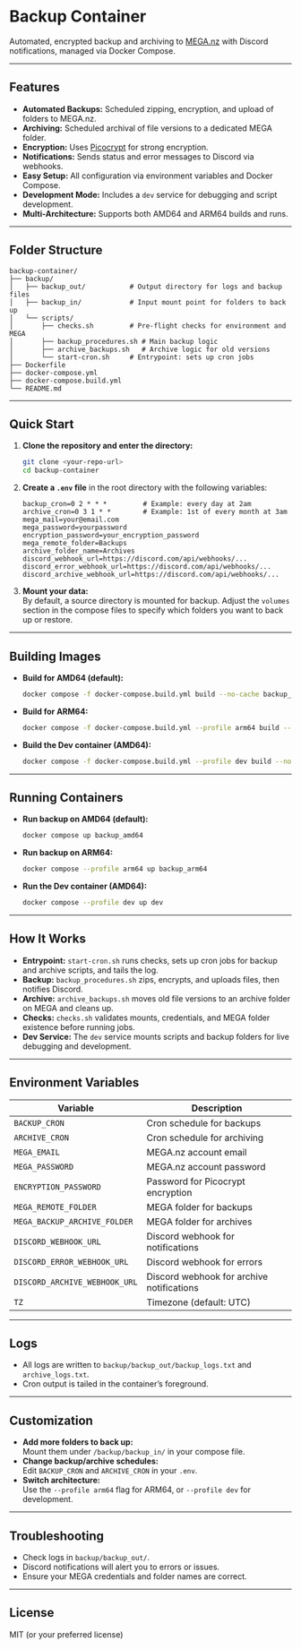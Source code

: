 # Backup Container

Automated, encrypted backup and archiving to [MEGA.nz](https://mega.nz) with Discord notifications, managed via Docker Compose.

---

## Features

- **Automated Backups:** Scheduled zipping, encryption, and upload of folders to MEGA.nz.
- **Archiving:** Scheduled archival of file versions to a dedicated MEGA folder.
- **Encryption:** Uses [Picocrypt](https://github.com/HACKERALERT/Picocrypt) for strong encryption.
- **Notifications:** Sends status and error messages to Discord via webhooks.
- **Easy Setup:** All configuration via environment variables and Docker Compose.
- **Development Mode:** Includes a `dev` service for debugging and script development.
- **Multi-Architecture:** Supports both AMD64 and ARM64 builds and runs.

---

## Folder Structure

```
backup-container/
├── backup/
│   ├── backup_out/           # Output directory for logs and backup files
│   ├── backup_in/            # Input mount point for folders to back up
│   └── scripts/
│       ├── checks.sh         # Pre-flight checks for environment and MEGA
│       ├── backup_procedures.sh # Main backup logic
│       ├── archive_backups.sh   # Archive logic for old versions
│       └── start-cron.sh     # Entrypoint: sets up cron jobs
├── Dockerfile
├── docker-compose.yml
├── docker-compose.build.yml
└── README.md
```

---

## Quick Start

1. **Clone the repository and enter the directory:**
   ```sh
   git clone <your-repo-url>
   cd backup-container
   ```

2. **Create a `.env` file** in the root directory with the following variables:
   ```
   backup_cron=0 2 * * *         # Example: every day at 2am
   archive_cron=0 3 1 * *        # Example: 1st of every month at 3am
   mega_mail=your@email.com
   mega_password=yourpassword
   encryption_password=your_encryption_password
   mega_remote_folder=Backups
   archive_folder_name=Archives
   discord_webhook_url=https://discord.com/api/webhooks/...
   discord_error_webhook_url=https://discord.com/api/webhooks/...
   discord_archive_webhook_url=https://discord.com/api/webhooks/...
   ```

3. **Mount your data:**  
   By default, a source directory is mounted for backup. Adjust the `volumes` section in the compose files to specify which folders you want to back up or restore.

---

## Building Images

- **Build for AMD64 (default):**
  ```sh
  docker compose -f docker-compose.build.yml build --no-cache backup_amd64
  ```

- **Build for ARM64:**
  ```sh
  docker compose -f docker-compose.build.yml --profile arm64 build --no-cache backup_arm64
  ```

- **Build the Dev container (AMD64):**
  ```sh
  docker compose -f docker-compose.build.yml --profile dev build --no-cache dev
  ```

---

## Running Containers

- **Run backup on AMD64 (default):**
  ```sh
  docker compose up backup_amd64
  ```

- **Run backup on ARM64:**
  ```sh
  docker compose --profile arm64 up backup_arm64
  ```

- **Run the Dev container (AMD64):**
  ```sh
  docker compose --profile dev up dev
  ```

---

## How It Works

- **Entrypoint:** `start-cron.sh` runs checks, sets up cron jobs for backup and archive scripts, and tails the log.
- **Backup:** `backup_procedures.sh` zips, encrypts, and uploads files, then notifies Discord.
- **Archive:** `archive_backups.sh` moves old file versions to an archive folder on MEGA and cleans up.
- **Checks:** `checks.sh` validates mounts, credentials, and MEGA folder existence before running jobs.
- **Dev Service:** The `dev` service mounts scripts and backup folders for live debugging and development.

---

## Environment Variables

| Variable                     | Description                                 |
|------------------------------|---------------------------------------------|
| `BACKUP_CRON`                | Cron schedule for backups                   |
| `ARCHIVE_CRON`               | Cron schedule for archiving                 |
| `MEGA_EMAIL`                 | MEGA.nz account email                       |
| `MEGA_PASSWORD`              | MEGA.nz account password                    |
| `ENCRYPTION_PASSWORD`        | Password for Picocrypt encryption           |
| `MEGA_REMOTE_FOLDER`         | MEGA folder for backups                     |
| `MEGA_BACKUP_ARCHIVE_FOLDER` | MEGA folder for archives                    |
| `DISCORD_WEBHOOK_URL`        | Discord webhook for notifications           |
| `DISCORD_ERROR_WEBHOOK_URL`  | Discord webhook for errors                  |
| `DISCORD_ARCHIVE_WEBHOOK_URL`| Discord webhook for archive notifications   |
| `TZ`                         | Timezone (default: UTC)                     |

---

## Logs

- All logs are written to `backup/backup_out/backup_logs.txt` and `archive_logs.txt`.
- Cron output is tailed in the container’s foreground.

---

## Customization

- **Add more folders to back up:**  
  Mount them under `/backup/backup_in/` in your compose file.
- **Change backup/archive schedules:**  
  Edit `BACKUP_CRON` and `ARCHIVE_CRON` in your `.env`.
- **Switch architecture:**  
  Use the `--profile arm64` flag for ARM64, or `--profile dev` for development.

---

## Troubleshooting

- Check logs in `backup/backup_out/`.
- Discord notifications will alert you to errors or issues.
- Ensure your MEGA credentials and folder names are correct.

---

## License

MIT (or your preferred license)

